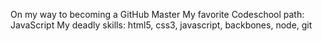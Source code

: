 On my way to becoming a GitHub Master
My favorite Codeschool path: JavaScript
My deadly skills: html5, css3, javascript, backbones, node, git
